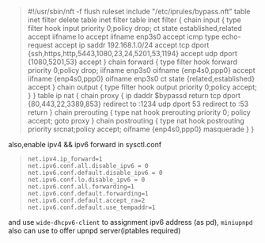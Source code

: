 >#!/usr/sbin/nft -f
>flush ruleset
>include "/etc/iprules/bypass.nft"
>table inet filter
>delete table inet filter
>table inet filter {
>       chain input {
>               type filter hook input priority 0;policy drop;
>               ct state established,related accept
>               iifname lo accept
>               iifname enp3s0 accept
>               icmp type echo-request accept
>               ip saddr 192.168.1.0/24 accept
>               tcp dport {ssh,https,http,5443,1080,23,24,5201,53,1194} accept
>               udp dport {1080,5201,53} accept
>       }
>       chain forward {
>               type filter hook forward priority 0;policy drop;
>               iifname enp3s0 oifname {enp4s0,ppp0} accept
>               iifname {enp4s0,ppp0} oifname enp3s0 ct state {related,established} accept
>       }
>       chain output {
>               type filter hook output priority 0;policy accept;
>      }
>}
>table ip nat {
>  chain proxy {
>    ip daddr $bypassd return
>    tcp dport {80,443,22,3389,853} redirect to :1234
>    udp dport 53 redirect to :53
>    return
>}
>chain prerouting {
>    type nat hook prerouting priority 0; policy accept;
>    goto proxy
>  }
>chain postrouting {
>    type nat hook postrouting priority srcnat;policy accept;
>    oifname {enp4s0,ppp0} masquerade
> }
>}

also,enable ipv4 && ipv6 forward in sysctl.conf

>
>
>```text
>net.ipv4.ip_forward=1
>net.ipv6.conf.all.disable_ipv6 = 0
>net.ipv6.conf.default.disable_ipv6 = 0
>net.ipv6.conf.lo.disable_ipv6 = 0
>net.ipv6.conf.all.forwarding=1
>net.ipv6.conf.default.forwarding=1
>net.ipv6.conf.default.accept_ra=2
>net.ipv6.conf.default.use_tempaddr=1
>```

and use `wide-dhcpv6-client` to assignment ipv6 address (as pd), `miniupnpd` also can use to offer upnpd server(iptables required)
